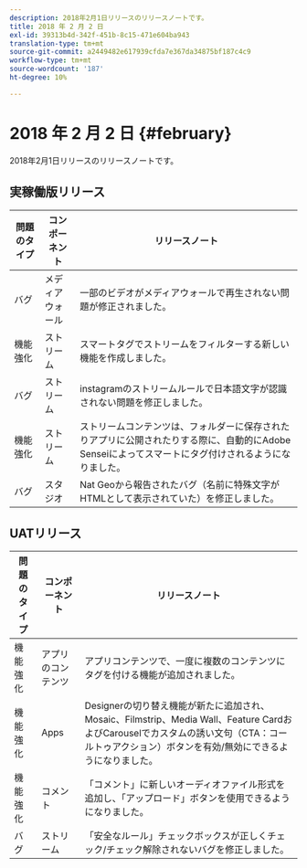 ```yaml
---
description: 2018年2月1日リリースのリリースノートです。
title: 2018 年 2 月 2 日
exl-id: 39313b4d-342f-451b-8c15-471e604ba943
translation-type: tm+mt
source-git-commit: a2449482e617939cfda7e367da34875bf187c4c9
workflow-type: tm+mt
source-wordcount: '187'
ht-degree: 10%

---
```


# 2018 年 2 月 2 日 {#february}

2018年2月1日リリースのリリースノートです。

## 実稼働版リリース

| **問題のタイプ** | **コンポーネント** | **リリースノート** |
|---|---|---|
| バグ | メディアウォール | 一部のビデオがメディアウォールで再生されない問題が修正されました。 |
| 機能強化 | ストリーム | スマートタグでストリームをフィルターする新しい機能を作成しました。 |
| バグ | ストリーム | instagramのストリームルールで日本語文字が認識されない問題を修正しました。 |
| 機能強化 | ストリーム | ストリームコンテンツは、フォルダーに保存されたりアプリに公開されたりする際に、自動的にAdobe Senseiによってスマートにタグ付けされるようになりました。 |
| バグ | スタジオ | Nat Geoから報告されたバグ（名前に特殊文字がHTMLとして表示されていた）を修正しました。 |

## UATリリース

| **問題のタイプ** | **コンポーネント** | **リリースノート** |
|---|---|---|
| 機能強化 | アプリのコンテンツ | アプリコンテンツで、一度に複数のコンテンツにタグを付ける機能が追加されました。 |
| 機能強化 | Apps | Designerの切り替え機能が新たに追加され、Mosaic、Filmstrip、Media Wall、Feature CardおよびCarouselでカスタムの誘い文句（CTA：コールトゥアクション）ボタンを有効/無効にできるようになりました。 |
| 機能強化 | コメント | 「コメント」に新しいオーディオファイル形式を追加し、「アップロード」ボタンを使用できるようになりました。 |
| バグ | ストリーム | 「安全なルール」チェックボックスが正しくチェック/チェック解除されないバグを修正しました。 |
